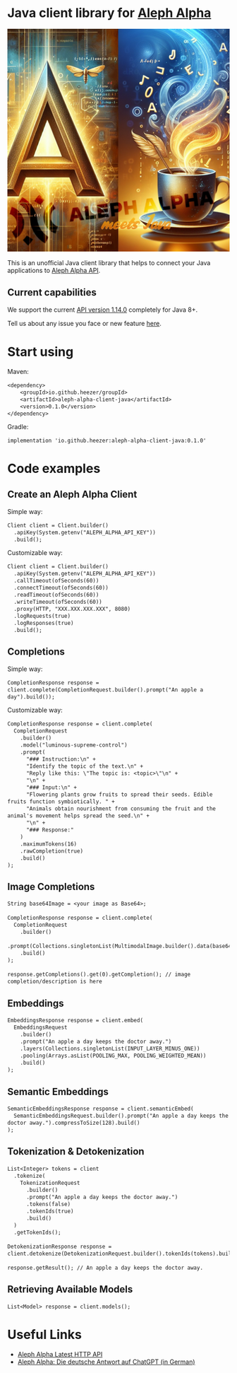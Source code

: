# Java client library for [Aleph Alpha](https://aleph-alpha.com/)

<img src="aaclient.jpg" width="600"/>

This is an unofficial Java client library that helps to connect your Java applications to [Aleph Alpha API](https://docs.aleph-alpha.com/api/).

## Current capabilities

We support the current [API version 1.14.0](https://docs.aleph-alpha.com/api/) completely for Java 8+.

Tell us about any issue you face or new feature [here](https://github.com/Heezer/aleph-alpha-client-java/issues/new).


# Start using

Maven:

```
<dependency>
    <groupId>io.github.heezer/groupId>
    <artifactId>aleph-alpha-client-java</artifactId>
    <version>0.1.0</version>
</dependency>
```

Gradle:

```
implementation 'io.github.heezer:aleph-alpha-client-java:0.1.0'
```


# Code examples

## Create an Aleph Alpha Client

Simple way:

```
Client client = Client.builder()
  .apiKey(System.getenv("ALEPH_ALPHA_API_KEY"))
  .build();
```

Customizable way:

```
Client client = Client.builder()
  .apiKey(System.getenv("ALEPH_ALPHA_API_KEY"))
  .callTimeout(ofSeconds(60))
  .connectTimeout(ofSeconds(60))
  .readTimeout(ofSeconds(60))
  .writeTimeout(ofSeconds(60))
  .proxy(HTTP, "XXX.XXX.XXX.XXX", 8080)
  .logRequests(true)
  .logResponses(true)
  .build();
```

## Completions

Simple way:

```
CompletionResponse response = client.complete(CompletionRequest.builder().prompt("An apple a day").build());
```

Customizable way:

```
CompletionResponse response = client.complete(
  CompletionRequest
    .builder()
    .model("luminous-supreme-control")
    .prompt(
      "### Instruction:\n" +
      "Identify the topic of the text.\n" +
      "Reply like this: \"The topic is: <topic>\"\n" +
      "\n" +
      "### Input:\n" +
      "Flowering plants grow fruits to spread their seeds. Edible fruits function symbiotically. " +
      "Animals obtain nourishment from consuming the fruit and the animal's movement helps spread the seed.\n" +
      "\n" +
      "### Response:"
    )
    .maximumTokens(16)
    .rawCompletion(true)
    .build()
);
```

## Image Completions

```
String base64Image = <your image as Base64>;

CompletionResponse response = client.complete(
  CompletionRequest
    .builder()
    .prompt(Collections.singletonList(MultimodalImage.builder().data(base64Image).build()))
    .build()
);

response.getCompletions().get(0).getCompletion(); // image completion/description is here
```

## Embeddings

```
EmbeddingsResponse response = client.embed(
  EmbeddingsRequest
    .builder()
    .prompt("An apple a day keeps the doctor away.")
    .layers(Collections.singletonList(INPUT_LAYER_MINUS_ONE))
    .pooling(Arrays.asList(POOLING_MAX, POOLING_WEIGHTED_MEAN))
    .build()
);
```

## Semantic Embeddings

```
SemanticEmbeddingsResponse response = client.semanticEmbed(
  SemanticEmbeddingsRequest.builder().prompt("An apple a day keeps the doctor away.").compressToSize(128).build()
);
```

## Tokenization & Detokenization

```
List<Integer> tokens = client
  .tokenize(
    TokenizationRequest
      .builder()
      .prompt("An apple a day keeps the doctor away.")
      .tokens(false)
      .tokenIds(true)
      .build()
  )
  .getTokenIds();

DetokenizationResponse response = client.detokenize(DetokenizationRequest.builder().tokenIds(tokens).build());

response.getResult(); // An apple a day keeps the doctor away.
```

## Retrieving Available Models

```
List<Model> response = client.models();
```


# Useful Links
* [Aleph Alpha Latest HTTP API](https://docs.aleph-alpha.com/api/)
* [Aleph Alpha: Die deutsche Antwort auf ChatGPT (in German)](https://www.youtube.com/watch?v=ATrWzENRAu8)